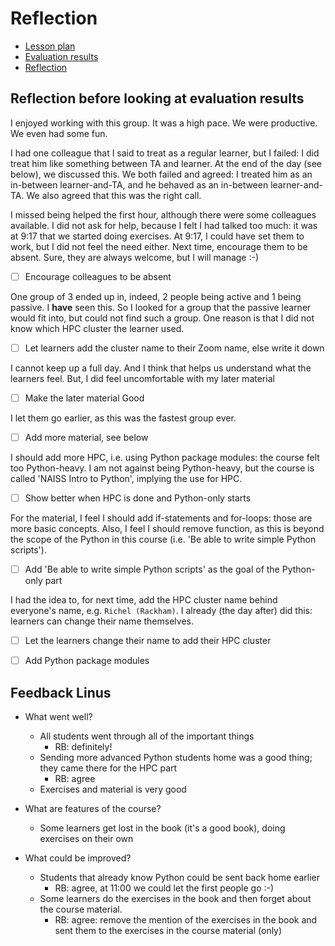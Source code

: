 # Reflection

- [Lesson plan](../../lesson_plans/20250424/README.md)
- [Evaluation results](../../evaluations/20250424/README.md)
- [Reflection](../../reflections/20250424/README.md)

## Reflection before looking at evaluation results

I enjoyed working with this group. It was a high pace.
We were productive. We even had some fun.

I had one colleague that I said to treat as a regular learner, but I
failed: I did treat him like something between TA and learner.
At the end of the day (see below), we discussed this. We
both failed and agreed: I treated him as an in-between learner-and-TA,
and he behaved as an in-between learner-and-TA. We also agreed
that this was the right call.

I missed being helped the first hour, although there were some colleagues
available. I did not ask for help, because I felt I had talked too much:
it was at 9:17 that we started doing exercises. At 9:17,
I could have set them to work, but I did not feel the need either.
Next time, encourage them to be absent. Sure, they are
always welcome, but I will manage :-)

- [ ] Encourage colleagues to be absent

One group of 3 ended up in, indeed,
2 people being active and 1 being passive.
I **have** seen this. So I looked for a group
that the passive learner would fit into, but could not
find such a group. One reason is that I did not know
which HPC cluster the learner used.

- [ ] Let learners add the cluster name to their Zoom name,
  else write it down

I cannot keep up a full day. And I think that helps us understand
what the learners feel. But, I did feel uncomfortable with
my later material

- [ ] Make the later material Good

I let them go earlier, as this was the fastest group ever.

- [ ] Add more material, see below

I should add more HPC, i.e. using Python package modules: the course
felt too Python-heavy. I am not against being Python-heavy,
but the course is called 'NAISS Intro to Python', implying
the use for HPC.

- [ ] Show better when HPC is done and Python-only starts

For the material, I feel I should add if-statements and for-loops:
those are more basic concepts.
Also, I feel I should remove function, as this is beyond the scope of
the Python in this course (i.e. 'Be able to write simple Python scripts').

- [ ] Add 'Be able to write simple Python scripts' as the goal
  of the Python-only part

I had the idea to, for next time, add the HPC cluster name behind everyone's
name, e.g. `Richel (Rackham)`. I already (the day after) did
this: learners can change their name themselves.

- [ ] Let the learners change their name to add their HPC
  cluster

- [ ] Add Python package modules

## Feedback Linus

- What went well?
    - All students went through all of the important things
        - RB: definitely!
    - Sending more advanced Python students home was a good thing;
      they came there for the HPC part
        - RB: agree
    - Exercises and material is very good

- What are features of the course?

    - Some learners get lost in the book (it's a good book),
      doing exercises on their own

- What could be improved?

    - Students that already know Python could be sent back home earlier
        - RB: agree, at 11:00 we could let the first people go :-)
    - Some learners do the exercises in the book and then forget about
      the course material.
        - RB: agree: remove the mention of the exercises in the book
          and sent them to the exercises in the course material (only)

